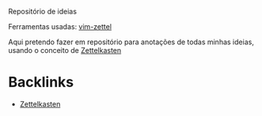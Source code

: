 Repositório de ideias

Ferramentas usadas:
        [vim-zettel](https://github.com/michal-h21/vim-zettel)

Aqui pretendo fazer em repositório para anotações de todas minhas ideias, usando o conceito de [Zettelkasten](Zettelkasten.md) 

# Backlinks

- [Zettelkasten](Zettelkasten.md)
